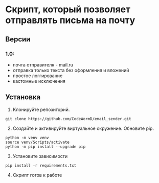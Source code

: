 # Скрипт, который позволяет отправлять письма на почту


## Версии

### 1.0:
- почта отправителя - mail.ru
- отправка только текста без оформления и вложений
- простое логгирование
- кастомные исключения


## Установка

1. Клонируйте репозиторий.
```
git clone https://github.com/CodeWormD/email_sender.git
```

2. Создайте и активируйте виртуальное окружение. Обновите pip. 
```
python -m venv venv
source venv/Scripts/activate
python -m pip install --upgrade pip
```

3. Установите зависимости
```
pip install -r requirements.txt
```

4. Скрипт готов к работе
